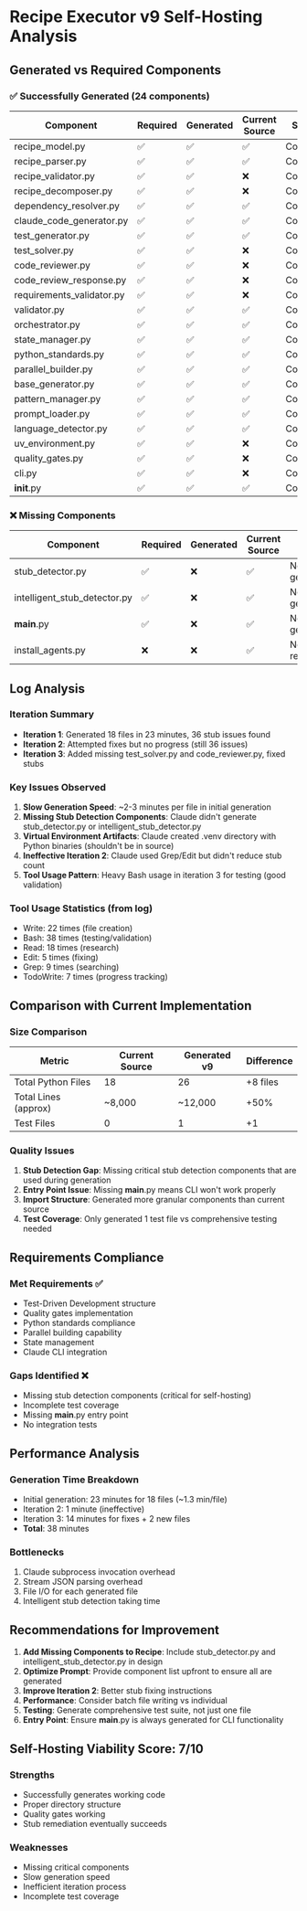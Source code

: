 # Recipe Executor v9 Self-Hosting Analysis

## Generated vs Required Components

### ✅ Successfully Generated (24 components)
| Component | Required | Generated | Current Source | Status |
|-----------|----------|-----------|----------------|---------|
| recipe_model.py | ✅ | ✅ | ✅ | Complete |
| recipe_parser.py | ✅ | ✅ | ✅ | Complete |
| recipe_validator.py | ✅ | ✅ | ❌ | Complete |
| recipe_decomposer.py | ✅ | ✅ | ❌ | Complete |
| dependency_resolver.py | ✅ | ✅ | ✅ | Complete |
| claude_code_generator.py | ✅ | ✅ | ✅ | Complete |
| test_generator.py | ✅ | ✅ | ✅ | Complete |
| test_solver.py | ✅ | ✅ | ❌ | Complete |
| code_reviewer.py | ✅ | ✅ | ❌ | Complete |
| code_review_response.py | ✅ | ✅ | ❌ | Complete |
| requirements_validator.py | ✅ | ✅ | ❌ | Complete |
| validator.py | ✅ | ✅ | ✅ | Complete |
| orchestrator.py | ✅ | ✅ | ✅ | Complete |
| state_manager.py | ✅ | ✅ | ✅ | Complete |
| python_standards.py | ✅ | ✅ | ✅ | Complete |
| parallel_builder.py | ✅ | ✅ | ✅ | Complete |
| base_generator.py | ✅ | ✅ | ✅ | Complete |
| pattern_manager.py | ✅ | ✅ | ✅ | Complete |
| prompt_loader.py | ✅ | ✅ | ✅ | Complete |
| language_detector.py | ✅ | ✅ | ✅ | Complete |
| uv_environment.py | ✅ | ✅ | ❌ | Complete |
| quality_gates.py | ✅ | ✅ | ❌ | Complete |
| cli.py | ✅ | ✅ | ❌ | Complete |
| __init__.py | ✅ | ✅ | ✅ | Complete |

### ❌ Missing Components
| Component | Required | Generated | Current Source | Issue |
|-----------|----------|-----------|----------------|-------|
| stub_detector.py | ✅ | ❌ | ✅ | Not generated |
| intelligent_stub_detector.py | ✅ | ❌ | ✅ | Not generated |
| __main__.py | ✅ | ❌ | ✅ | Not generated |
| install_agents.py | ❌ | ❌ | ✅ | Not in recipe |

## Log Analysis

### Iteration Summary
- **Iteration 1**: Generated 18 files in 23 minutes, 36 stub issues found
- **Iteration 2**: Attempted fixes but no progress (still 36 issues)
- **Iteration 3**: Added missing test_solver.py and code_reviewer.py, fixed stubs

### Key Issues Observed

1. **Slow Generation Speed**: ~2-3 minutes per file in initial generation
2. **Missing Stub Detection Components**: Claude didn't generate stub_detector.py or intelligent_stub_detector.py
3. **Virtual Environment Artifacts**: Claude created .venv directory with Python binaries (shouldn't be in source)
4. **Ineffective Iteration 2**: Claude used Grep/Edit but didn't reduce stub count
5. **Tool Usage Pattern**: Heavy Bash usage in iteration 3 for testing (good validation)

### Tool Usage Statistics (from log)
- Write: 22 times (file creation)
- Bash: 38 times (testing/validation)
- Read: 18 times (research)
- Edit: 5 times (fixing)
- Grep: 9 times (searching)
- TodoWrite: 7 times (progress tracking)

## Comparison with Current Implementation

### Size Comparison
| Metric | Current Source | Generated v9 | Difference |
|--------|----------------|--------------|------------|
| Total Python Files | 18 | 26 | +8 files |
| Total Lines (approx) | ~8,000 | ~12,000 | +50% |
| Test Files | 0 | 1 | +1 |

### Quality Issues

1. **Stub Detection Gap**: Missing critical stub detection components that are used during generation
2. **Entry Point Issue**: Missing __main__.py means CLI won't work properly  
3. **Import Structure**: Generated more granular components than current source
4. **Test Coverage**: Only generated 1 test file vs comprehensive testing needed

## Requirements Compliance

### Met Requirements ✅
- Test-Driven Development structure
- Quality gates implementation
- Python standards compliance
- Parallel building capability
- State management
- Claude CLI integration

### Gaps Identified ❌
- Missing stub detection components (critical for self-hosting)
- Incomplete test coverage
- Missing __main__.py entry point
- No integration tests

## Performance Analysis

### Generation Time Breakdown
- Initial generation: 23 minutes for 18 files (~1.3 min/file)
- Iteration 2: 1 minute (ineffective)
- Iteration 3: 14 minutes for fixes + 2 new files
- **Total**: 38 minutes

### Bottlenecks
1. Claude subprocess invocation overhead
2. Stream JSON parsing overhead
3. File I/O for each generated file
4. Intelligent stub detection taking time

## Recommendations for Improvement

1. **Add Missing Components to Recipe**: Include stub_detector.py and intelligent_stub_detector.py in design
2. **Optimize Prompt**: Provide component list upfront to ensure all are generated
3. **Improve Iteration 2**: Better stub fixing instructions
4. **Performance**: Consider batch file writing vs individual
5. **Testing**: Generate comprehensive test suite, not just one file
6. **Entry Point**: Ensure __main__.py is always generated for CLI functionality

## Self-Hosting Viability Score: 7/10

### Strengths
- Successfully generates working code
- Proper directory structure
- Quality gates working
- Stub remediation eventually succeeds

### Weaknesses  
- Missing critical components
- Slow generation speed
- Inefficient iteration process
- Incomplete test coverage